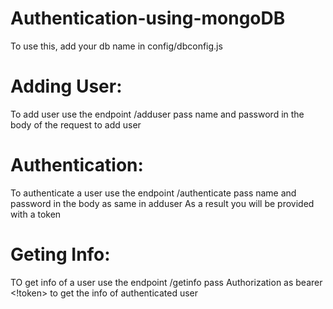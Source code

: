 # Authentication-using-mongoDB
To use this, add your db name in config/dbconfig.js

# Adding User:
To add user use the endpoint /adduser
pass name and password in the body of the request to add user

# Authentication:
To authenticate a user use the endpoint /authenticate
pass name and password in the body as same in adduser
As a result you will be provided with a token

# Geting Info:
TO get info of a user use the endpoint /getinfo
pass Authorization as bearer <!token> to get the info of authenticated user
